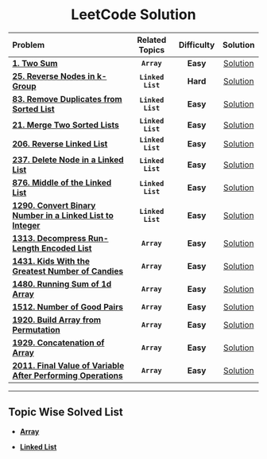 <div align = "center" >
  
  # LeetCode Solution

  |Problem | Related Topics | Difficulty| Solution | 
  | :----  | :------------: |:-------: | :------: |
  | [**1. Two Sum**](https://leetcode.com/problems/two-sum/) | **`Array`** |**Easy**| [Solution](https://git.io/JPrPL)|  
  | [**25. Reverse Nodes in k-Group**](https://leetcode.com/problems/reverse-nodes-in-k-group/) | **`Linked List`** | **Hard** | [Solution](https://git.io/JPr2f)|
  | [**83. Remove Duplicates from Sorted List**](https://leetcode.com/problems/remove-duplicates-from-sorted-list/) | **`Linked List`** | **Easy** | [Solution](https://git.io/JP7Le) |
  | [**21. Merge Two Sorted Lists**](https://leetcode.com/problems/merge-two-sorted-lists/) | **`Linked List`** | **Easy** | [Solution](https://git.io/JPKF4)|
  | [**206. Reverse Linked List**](https://leetcode.com/problems/reverse-linked-list/) | **`Linked List`** | **Easy** | [Solution](https://git.io/JPV3B)|
  | [**237. Delete Node in a Linked List**](https://leetcode.com/problems/delete-node-in-a-linked-list/)| **`Linked List`** | **Easy** | [Solution](https://git.io/JPgWd)|
  | [**876. Middle of the Linked List**](https://git.io/JPgle) | **`Linked List`** | **Easy** | [Solution](https://git.io/JPgle) |
  |[**1290. Convert Binary Number in a Linked List to Integer**](https://leetcode.com/problems/convert-binary-number-in-a-linked-list-to-integer/) | **`Linked List`** | **Easy** | [Solution](https://git.io/JPgaZ)|
  | [**1313. Decompress Run-Length Encoded List**](https://leetcode.com/problems/decompress-run-length-encoded-list/) |**`Array`** |**Easy** | [Solution](https://git.io/JPbVr)
  | [**1431. Kids With the Greatest Number of Candies**](https://leetcode.com/problems/kids-with-the-greatest-number-of-candies/) |**`Array`** | **Easy** | [Solution](https://git.io/JP7To)
  | [**1480. Running Sum of 1d Array**](https://leetcode.com/problems/running-sum-of-1d-array/) | **`Array`** | **Easy** | [Solution](https://git.io/JPQoP) |
  | [**1512. Number of Good Pairs**](https://leetcode.com/problems/number-of-good-pairs/) | **`Array`** |**Easy** | [Solution](https://git.io/JPdjw) |
  | [**1920. Build Array from Permutation**](https://leetcode.com/problems/build-array-from-permutation/) | **`Array`** | **Easy** |[Solution](https://git.io/JPyMN)
  | [**1929. Concatenation of Array**](https://leetcode.com/problems/concatenation-of-array/) | **`Array`** | **Easy** | [Solution](https://git.io/JPHKo)
  | [**2011. Final Value of Variable After Performing Operations**](https://leetcode.com/problems/final-value-of-variable-after-performing-operations/) | **`Array`** | **Easy** | [Solution](https://git.io/JPQRs)|
  
 -----

  </div>
  
  ## Topic Wise Solved List
  
* [**Array**](https://git.io/JPH6e)

* [**Linked List**](https://git.io/JPgWy)
